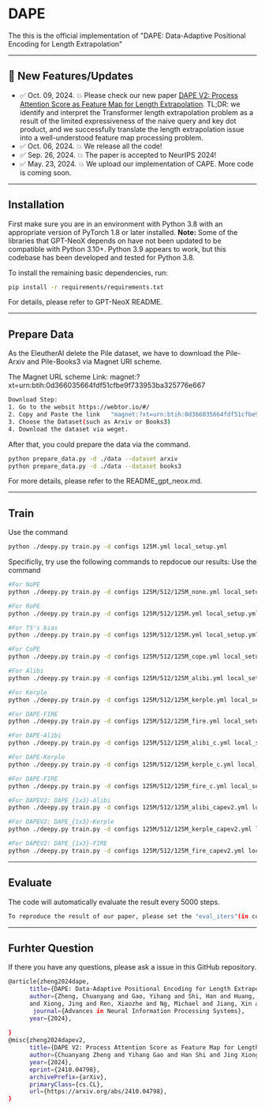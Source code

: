 # DAPE
The this is the official implementation of "DAPE: Data-Adaptive Positional Encoding for Length Extrapolation"

---
## 🚩 **New Features/Updates**
- ✅ Oct. 09, 2024. 💥 Please check our new paper [DAPE V2: Process Attention Score as Feature Map for Length Extrapolation](https://arxiv.org/abs/2410.04798). TL;DR: we identify and interpret the Transformer length extrapolation problem as a result of the limited expressiveness of the naive query and key dot product, and we successfully translate the length extrapolation issue into a well-understood feature map processing problem. 
- ✅ Oct. 06, 2024. 💥 We release all the code!
- ✅ Sep. 26, 2024. 💥 The paper is accepted to NeurIPS 2024!
- ✅ May. 23, 2024. 💥 We upload our implementation of CAPE. More code is coming soon.

---
**Installation**
---


First make sure you are in an environment with Python 3.8 with an appropriate version of PyTorch 1.8 or later installed. **Note:** Some of the libraries that GPT-NeoX depends on have not been updated to be compatible with Python 3.10+. Python 3.9 appears to work, but this codebase has been developed and tested for Python 3.8.

To install the remaining basic dependencies, run:

```bash
pip install -r requirements/requirements.txt
```
For details, please refer to GPT-NeoX README.

---
**Prepare Data**
---

As the EleutherAI delete the Pile dataset, we have to download the Pile-Arxiv and Pile-Books3 via Magnet URI scheme.

The Magnet URL scheme Link: magnet:?xt=urn:btih:0d366035664fdf51cfbe9f733953ba325776e667
```bash
Download Step:
1. Go to the websit https://webtor.io/#/
2. Copy and Paste the link   "magnet:?xt=urn:btih:0d366035664fdf51cfbe9f733953ba325776e667".
3. Choose the Dataset(such as Arxiv or Books3)
4. Download the dataset via weget.
```


After that, you could prepare the data via the command. 
```bash
python prepare_data.py -d ./data --dataset arxiv 
python prepare_data.py -d ./data --dataset books3 
```
For more details, please refer to the README_gpt_neox.md.


---
**Train**
---
Use the command
```bash
python ./deepy.py train.py -d configs 125M.yml local_setup.yml
```
Specificlly, try use the following commands to repdocue our results:
Use the command
```bash
#For NoPE
python ./deepy.py train.py -d configs 125M/512/125M_none.yml local_setup.yml

#For RoPE
python ./deepy.py train.py -d configs 125M/512/125M.yml local_setup.yml

#For T5's bias
python ./deepy.py train.py -d configs 125M/512/125M.yml local_setup.yml

#For CoPE
python ./deepy.py train.py -d configs 125M/512/125M_cope.yml local_setup.yml

#For Alibi
python ./deepy.py train.py -d configs 125M/512/125M_alibi.yml local_setup.yml

#For Kerple
python ./deepy.py train.py -d configs 125M/512/125M_kerple.yml local_setup.yml

#For DAPE-FIRE
python ./deepy.py train.py -d configs 125M/512/125M_fire.yml local_setup.yml

#For DAPE-Alibi
python ./deepy.py train.py -d configs 125M/512/125M_alibi_c.yml local_setup.yml

#For DAPE-Kerple
python ./deepy.py train.py -d configs 125M/512/125M_kerple_c.yml local_setup.yml

#For DAPE-FIRE
python ./deepy.py train.py -d configs 125M/512/125M_fire_c.yml local_setup.yml

#For DAPEV2: DAPE_{1x3}-Alibi
python ./deepy.py train.py -d configs 125M/512/125M_alibi_capev2.yml local_setup.yml

#For DAPEV2: DAPE_{1x3}-Kerple
python ./deepy.py train.py -d configs 125M/512/125M_kerple_capev2.yml local_setup.yml

#For DAPEV2: DAPE_{1x3}-FIRE
python ./deepy.py train.py -d configs 125M/512/125M_fire_capev2.yml local_setup.yml
```

---
**Evaluate**
---
The code will automatically evaluate the result every 5000 steps.
```bash
To reproduce the result of our paper, please set the "eval_iters"(in config yml files) to 20
```
---
**Furhter Question**
---
If there you have any questions, please ask a issue in this GitHub repository.


```bash
@article{zheng2024dape,
      title={DAPE: Data-Adaptive Positional Encoding for Length Extrapolation}, 
      author={Zheng, Chuanyang and Gao, Yihang and Shi, Han and Huang, Minbin and Li, Jingyao 
      and Xiong, Jing and Ren, Xiaozhe and Ng, Michael and Jiang, Xin and Li, Zhenguo and Li, Yu },
       journal={Advances in Neural Information Processing Systems},
      year={2024},
     
}
@misc{zheng2024dapev2,
      title={DAPE V2: Process Attention Score as Feature Map for Length Extrapolation}, 
      author={Chuanyang Zheng and Yihang Gao and Han Shi and Jing Xiong and Jiankai Sun and Jingyao Li and Minbin Huang and Xiaozhe Ren and Michael Ng and Xin Jiang and Zhenguo Li and Yu Li},
      year={2024},
      eprint={2410.04798},
      archivePrefix={arXiv},
      primaryClass={cs.CL},
      url={https://arxiv.org/abs/2410.04798}, 
}
```

